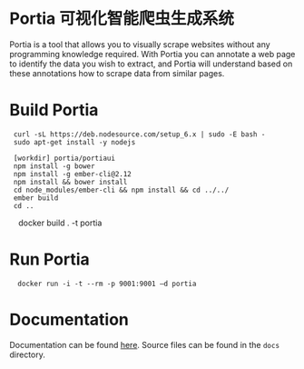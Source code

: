 Portia 可视化智能爬虫生成系统
======

Portia is a tool that allows you to visually scrape websites without any programming knowledge required. With Portia you can annotate a web page to identify the data you wish to extract, and Portia will understand based on these annotations how to scrape data from similar pages.


# Build Portia

     curl -sL https://deb.nodesource.com/setup_6.x | sudo -E bash -
     sudo apt-get install -y nodejs

     [workdir] portia/portiaui
     npm install -g bower
     npm install -g ember-cli@2.12
     npm install && bower install
     cd node_modules/ember-cli && npm install && cd ../../
     ember build
     cd ..
     docker build . -t portia

# Run Portia

      docker run -i -t --rm -p 9001:9001 –d portia
 
# Documentation

Documentation can be found [here](http://portia.readthedocs.org/en/latest/index.html). Source files can be found in the ``docs`` directory.

